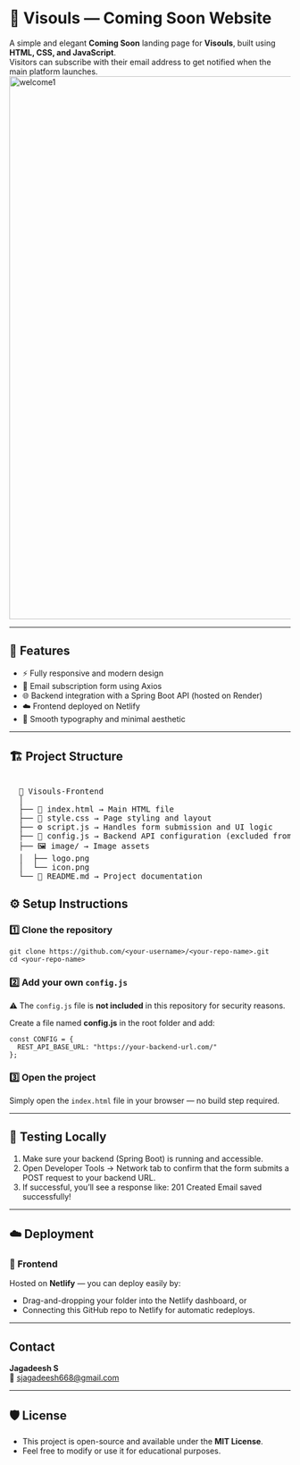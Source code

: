 # 🌟 Visouls — Coming Soon Website

A simple and elegant **Coming Soon** landing page for **Visouls**, built using **HTML, CSS, and JavaScript**.  
Visitors can subscribe with their email address to get notified when the main platform launches.
<img width="1887" height="972" alt="welcome1" src="https://github.com/user-attachments/assets/80016504-5647-497f-8628-8845a101c6e0" />

---

## 🚀 Features

- ⚡ Fully responsive and modern design  
- 📨 Email subscription form using Axios  
- 🌐 Backend integration with a Spring Boot API (hosted on Render)  
- ☁️ Frontend deployed on Netlify  
- 🎨 Smooth typography and minimal aesthetic  

---
## 🏗️ Project Structure
<pre> 
  📁 Visouls-Frontend 
  │ 
  ├── 📄 index.html → Main HTML file
  ├── 🎨 style.css → Page styling and layout
  ├── ⚙️ script.js → Handles form submission and UI logic
  ├── 🔐 config.js → Backend API configuration (excluded from Git) 
  ├── 🖼️ image/ → Image assets 
  │  ├── logo.png 
  │  └── icon.png 
  └── 📘 README.md → Project documentation  </pre>


## ⚙️ Setup Instructions

### 1️⃣ Clone the repository
```
git clone https://github.com/<your-username>/<your-repo-name>.git
cd <your-repo-name>
```

### 2️⃣ Add your own `config.js`
⚠️ The `config.js` file is **not included** in this repository for security reasons.

Create a file named **config.js** in the root folder and add:
```
const CONFIG = {
  REST_API_BASE_URL: "https://your-backend-url.com/"
};
```

### 3️⃣ Open the project
Simply open the `index.html` file in your browser — no build step required.

---

## 🧪 Testing Locally

1. Make sure your backend (Spring Boot) is running and accessible.  
2. Open Developer Tools → Network tab to confirm that the form submits a POST request to your backend URL.  
3. If successful, you’ll see a response like:
   201 Created
   Email saved successfully!

---

## ☁️ Deployment

### 🔹 Frontend
Hosted on **Netlify** — you can deploy easily by:
- Drag-and-dropping your folder into the Netlify dashboard, or  
- Connecting this GitHub repo to Netlify for automatic redeploys.

---

## Contact

**Jagadeesh S**  
📧 sjagadeesh668@gmail.com  

---

## 🛡️ License

- This project is open-source and available under the **MIT License**.  
- Feel free to modify or use it for educational purposes.
